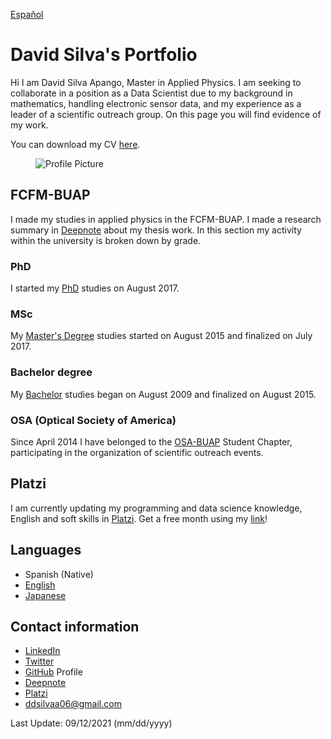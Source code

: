 [Español](indexesp.md)

# David Silva's Portfolio

Hi I am David Silva Apango, Master in Applied Physics. I am seeking to collaborate in a position as a Data Scientist due to my background in mathematics, handling electronic sensor data, and my experience as a leader of a scientific outreach group. On this page you will find evidence of my work. 

You can download my CV [here](https://drive.google.com/file/d/1jRKEZaBGy8Ave2hQmERIcFRiI1p5Uw8s/view?usp=sharing).

<figure>
  <img
  src="https://imgur.com/WxNkgL4.jpg"
  alt="Profile Picture">
</figure>


## FCFM-BUAP

I made my studies in applied physics in the FCFM-BUAP. I made a research summary in [Deepnote](https://deepnote.com/@david-silva-apango/Research-summary-0mDzbxatSmqOb-PeVQfuhQ) about my thesis work. In this section my activity within the university is broken down by grade.

### PhD

I started my [PhD](phd.md) studies on August 2017. 

### MSc

My [Master's Degree](msc.md) studies started on August 2015 and finalized on July 2017.

### Bachelor degree

My [Bachelor](bachelor.md) studies began on August 2009 and finalized on August 2015.

### OSA (Optical Society of America)

Since April 2014 I have belonged to the [OSA-BUAP](osa.md) Student Chapter, participating in the organization of scientific outreach events.

## Platzi

I am currently updating my programming and data science knowledge, English and soft skills in [Platzi](platzi.md). Get a free month using my [link](https://platzi.com/r/davidsilvaa/)!

## Languages

- Spanish (Native)
- [English](english.md)
- [Japanese](japanese.md)

## Contact information

- [LinkedIn](https://www.linkedin.com/in/david-silva-apango-60553714a/)
- [Twitter](https://twitter.com/DavidSA06)
- [GitHub](https://github.com/DavidSA06) Profile
- [Deepnote](https://deepnote.com/@david-silva-apango)
- [Platzi](https://platzi.com/p/davidsilvaa/)
- ddsilvaa06@gmail.com

Last Update: 09/12/2021 (mm/dd/yyyy)